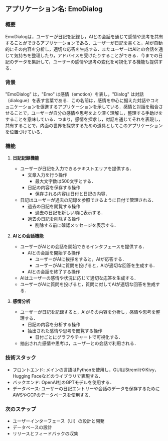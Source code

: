 ## アプリケーション名: EmoDialog

### 概要
EmoDialogは，ユーザーが日記を記録し，AIとの会話を通じて感情や思考を共有することができるアプリケーションである．ユーザーが日記を書くと，AIが自動的にその内容を分析し，適切な応答を生成する．またユーザーはAIとの会話を通じて気持ちを整理したり，アドバイスを受けたりすることができる．今までの日記のデータを集計して，ユーザーの感情や思考の変化を可視化する機能も提供する．

### 背景
"EmoDialog" は，"Emo" は感情（emotion）を表し，"Dialog" は対話（dialogue）を表す言葉である．この名前は，感情を中心に据えた対話やコミュニケーションを促進するアプリケーションを示している．感情と対話を融合させることで，ユーザーが自分の感情や思考をより深く理解し，整理する手助けをすることを意味している．つまり，感情を探求し，対話を通じてそれを表現し，共有することで，内面の世界を探求するための道具としてこのアプリケーションを位置づけている．

### 機能

1. **日記記録機能**
   - ユーザーが日記を入力できるテキストエリアを提供する．
      - 文章入力を行う操作
         - 最大文字数は500文字とする．
      - 日記の内容を保存する操作
         - 保存される内容は日付と日記の内容．
   - 日記はユーザーが過去の記録を参照できるように日付で管理される．
      - 過去の日記を閲覧する操作
         - 過去の日記を新しい順に表示する．
      - 過去の日記を削除する操作
         - 削除する前に確認メッセージを表示する．

2. **AIとの会話機能**
   - ユーザーがAIとの会話を開始できるインタフェースを提供する．
      - AIとの会話を開始する操作
         - ユーザーがAIに挨拶をすると，AIが応答する．
         - ユーザーがAIに質問を投げると，AIが適切な回答を生成する．
      - AIとの会話を終了する操作
   - AIはユーザーの感情や状況に応じて適切な応答を生成する．
   - ユーザーがAIに質問を投げると，質問に対してAIが適切な回答を生成する．

3. **感情分析**
   - ユーザーが日記を記録すると，AIがその内容を分析し，感情や思考を整理する．
      - 日記の内容を分析する操作
      - 抽出された感情や思考を閲覧する操作
         - 日付ごとにグラフやチャートで可視化する．
   - 抽出された感情や思考は，ユーザーとの会話で利用される．

### 技術スタック

- フロントエンド: メインの言語はPythonを使用し，GUIはStremlitやKivy，Hugging Faceなどのライブラリで表現する．
- バックエンド: OpenAI社のGPTモデルを使用する．
- データベース: ユーザーの日記エントリーや会話のデータを保存するためにAWSやGCPのデータベースを使用する．

### 次のステップ

- ユーザーインターフェース（UI）の設計と開発
- データベースの設計
- リリースとフィードバックの収集
